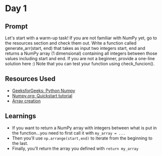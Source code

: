 # Day 1

## Prompt
Let's start with a warm-up task! If you are not familiar with NumPy yet, go to the resources section and check them out.
Write a function called generate_arr(start, end) that takes as input two integers start, end and returns a NumPy array (1 dimensional) containing all integers between those values including start and end. If you are not a beginner, provide a one-line solution here :) Note that you can test your function using check_funcion().

## Resources Used
* [GeeksforGeeks: Python Numpy](https://www.geeksforgeeks.org/python-numpy/?ref=lbp)
* [Numpy.org: Quickstart tutorial](https://numpy.org/doc/stable/user/quickstart.html)
* [Array creation](https://numpy.org/doc/stable/user/quickstart.html#array-creation)

## Learnings
* If you want to return a NumPy array with integers between what is put in the function...you need to first call it with `my_array = ...`
* Then you'll use `np.arrange(start,end)` to iterate from the beginning to the last.
* Finally, you'll return the array you defined with `return my_array`


